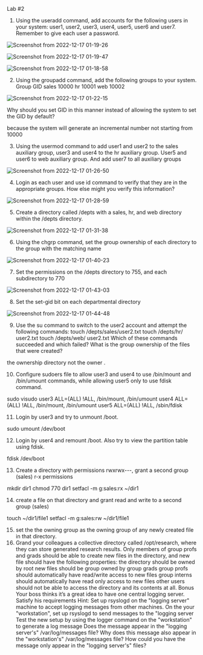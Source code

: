 Lab #2

1. Using the useradd command, add accounts for the following users in your system: user1, user2,
user3, user4, user5, user6 and user7. Remember to give each user a password.

![Screenshot from 2022-12-17 01-19-26](https://user-images.githubusercontent.com/110255978/208204195-e4557514-e31e-4f2b-a6ee-925bc5bfc68a.png)

![Screenshot from 2022-12-17 01-19-47](https://user-images.githubusercontent.com/110255978/208204194-0d9e58da-51a4-4bc3-9a84-0a0c3d92e679.png)

![Screenshot from 2022-12-17 01-18-58](https://user-images.githubusercontent.com/110255978/208204196-1491ba08-7da4-4553-a4df-38039a102f81.png)

2. Using the groupadd command, add the following groups to your system.
Group GID
sales 10000
hr 10001
web 10002

![Screenshot from 2022-12-17 01-22-15](https://user-images.githubusercontent.com/110255978/208204370-27088997-b8b2-4fe9-8dc6-cca706e232da.png)

Why should you set GID in this manner instead of allowing the system to set the GID by default?

because the system will generate an incremental number not starting from 10000

3. Using the usermod command to add user1 and user2 to the sales auxiliary group, user3 and user4
to the hr auxiliary group. User5 and user6 to web auxiliary group. And add user7 to all auxiliary
groups

![Screenshot from 2022-12-17 01-26-50](https://user-images.githubusercontent.com/110255978/208204756-85a08d12-537e-4c4f-a3d9-2f084cf4820a.png)

4. Login as each user and use id command to verify that they are in the appropriate groups. How
else might you verify this information?

![Screenshot from 2022-12-17 01-28-59](https://user-images.githubusercontent.com/110255978/208205043-76d6986d-325d-415b-9d81-3686028f67e6.png)

5. Create a directory called /depts with a sales, hr, and web directory within the /depts directory.

![Screenshot from 2022-12-17 01-31-38](https://user-images.githubusercontent.com/110255978/208206508-2929c06f-72c3-4569-8cbf-5fd7999a8958.png)

6. Using the chgrp command, set the group ownership of each directory to the group with the
matching name

![Screenshot from 2022-12-17 01-40-23](https://user-images.githubusercontent.com/110255978/208208452-64507eb3-ac75-4236-9793-3d92420f88e4.png)

7. Set the permissions on the /depts directory to 755, and each subdirectory to 770

![Screenshot from 2022-12-17 01-43-03](https://user-images.githubusercontent.com/110255978/208208846-81e41584-f379-4f0d-bd47-17a221f959af.png)

8. Set the set-gid bit on each departmental directory

![Screenshot from 2022-12-17 01-44-48](https://user-images.githubusercontent.com/110255978/208209001-aee44120-2774-4b6a-8044-e3e17b39df6c.png)

9. Use the su command to switch to the user2 account and attempt the following commands:
touch /depts/sales/user2.txt
touch /depts/hr/ user2.txt
touch /depts/web/ user2.txt
Which of these commands succeeded and which failed? What is the group ownership of the files
that were created?

the ownership directory not the owner .


10. Configure sudoers file to allow user3 and user4 to use /bin/mount and /bin/umount commands,
while allowing user5 only to use fdisk command.

sudo visudo
user3 ALL=(ALL) !ALL, /bin/mount, /bin/umount
user4 ALL=(ALL) !ALL, /bin/mount, /bin/umount
user5 ALL=(ALL) !ALL, /sbin/fdisk


11. Login by user3 and try to unmount /boot.

sudo umount /dev/boot

12. Login by user4 and remount /boot. Also try to view the partition table using fdisk.

fdisk /dev/boot

13. Create a directory with permissions rwxrwx---, grant a second group (sales) r-x permissions

mkdir dir1
chmod 770 dir1
setfacl -m g:sales:rx ~/dir1

14. create a file on that directory and grant read and write to a second group (sales)

touch ~/dir1/file1
setfacl -m g:sales:rw ~/dir1/file1

15. set the the owning group as the owning group of any newly created file in that directory.
16. Grand your colleagues a collective directory called /opt/research, where they can store generated
research results. Only members of group profs and grads should be able to create new files in the
directory, and new file should have the following properties:
the directory should be owned by root
new files should be group owned by group grads
group profs should automatically have read/write access to new files
group interns should automatically have read only access to new files
other users should not be able to access the directory and its contents at all.
Bonus
Your boss thinks it’s a great idea to have one central logging server. Satisfy his
requirements
Hint:
Set up rsyslogd on the "logging server" machine to accept logging messages
from other machines.
On the your "workstation", set up rsyslogd to send messages to the "logging
server
Test the new setup by using the logger command on the "workstation" to
generate a log message
Does the message appear in the "logging server's" /var/log/messages file?
Why does this message also appear in the "workstation's" /var/log/messages
file?
How could you have the message only appear in the "logging server's" files?
